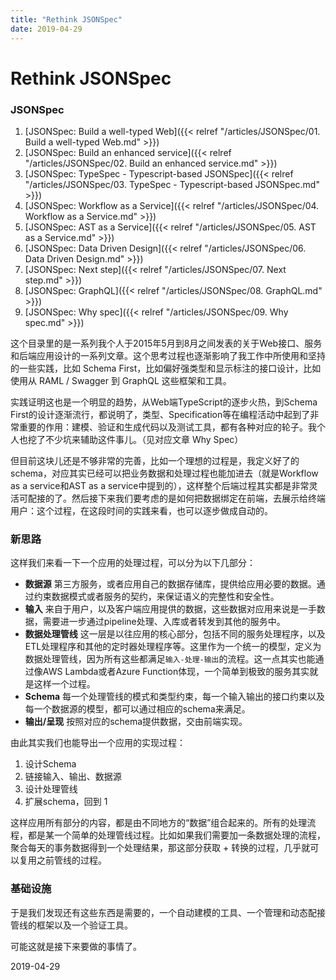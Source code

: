 ```yaml
---
title: "Rethink JSONSpec"
date: 2019-04-29
---
```


# Rethink JSONSpec

### JSONSpec

01. [JSONSpec: Build a well-typed Web]({{< relref "/articles/JSONSpec/01. Build a well-typed Web.md" >}})
02. [JSONSpec: Build an enhanced service]({{< relref "/articles/JSONSpec/02. Build an enhanced service.md" >}})
03. [JSONSpec: TypeSpec - Typescript-based JSONSpec]({{< relref "/articles/JSONSpec/03. TypeSpec - Typescript-based JSONSpec.md" >}})
04. [JSONSpec: Workflow as a Service]({{< relref "/articles/JSONSpec/04. Workflow as a Service.md" >}})
05. [JSONSpec: AST as a Service]({{< relref "/articles/JSONSpec/05. AST as a Service.md" >}})
06. [JSONSpec: Data Driven Design]({{< relref "/articles/JSONSpec/06. Data Driven Design.md" >}})
07. [JSONSpec: Next step]({{< relref "/articles/JSONSpec/07. Next step.md" >}})
08. [JSONSpec: GraphQL]({{< relref "/articles/JSONSpec/08. GraphQL.md" >}})
09. [JSONSpec: Why spec]({{< relref "/articles/JSONSpec/09. Why spec.md" >}})

这个目录里的是一系列我个人于2015年5月到8月之间发表的关于Web接口、服务和后端应用设计的一系列文章。这个思考过程也逐渐影响了我工作中所使用和坚持的一些实践，比如 Schema First，比如偏好强类型和显示标注的接口设计，比如使用从 RAML / Swagger 到 GraphQL 这些框架和工具。

实践证明这也是一个明显的趋势，从Web端TypeScript的逐步火热，到Schema First的设计逐渐流行，都说明了，类型、Specification等在编程活动中起到了非常重要的作用：建模、验证和生成代码以及测试工具，都有各种对应的轮子。我个人也挖了不少坑来辅助这件事儿。（见对应文章 Why Spec）

但目前这块儿还是不够非常的完善，比如一个理想的过程是，我定义好了的schema，对应其实已经可以把业务数据和处理过程也能加进去（就是Workflow as a service和AST as a service中提到的），这样整个后端过程其实都是非常灵活可配接的了。然后接下来我们要考虑的是如何把数据绑定在前端，去展示给终端用户：这个过程，在这段时间的实践来看，也可以逐步做成自动的。

### 新思路

这样我们来看一下一个应用的处理过程，可以分为以下几部分：

 - **数据源** 第三方服务，或者应用自己的数据存储库，提供给应用必要的数据。通过约束数据模式或者服务的契约，来保证语义的完整性和安全性。
 - **输入** 来自于用户，以及客户端应用提供的数据，这些数据对应用来说是一手数据，需要进一步通过pipeline处理、入库或者转发到其他的服务中。
 - **数据处理管线** 这一层是以往应用的核心部分，包括不同的服务处理程序，以及ETL处理程序和其他的定时器处理程序等。这里作为一个统一的模型，定义为数据处理管线，因为所有这些都满足`输入-处理-输出`的流程。这一点其实也能通过像AWS Lambda或者Azure Function体现，一个简单到极致的服务其实就是这样一个过程。
 - **Schema** 每一个处理管线的模式和类型约束，每一个输入输出的接口约束以及每一个数据源的模型，都可以通过相应的schema来满足。
 - **输出/呈现** 按照对应的schema提供数据，交由前端实现。

由此其实我们也能导出一个应用的实现过程：
  1. 设计Schema
  2. 链接输入、输出、数据源
  3. 设计处理管线
  4. 扩展schema，回到 1

这样应用所有部分的内容，都是由不同地方的“数据”组合起来的。所有的处理流程，都是某一个简单的处理管线过程。比如如果我们需要加一条数据处理的流程，聚合每天的事务数据得到一个处理结果，那这部分获取 + 转换的过程，几乎就可以复用之前管线的过程。

### 基础设施

于是我们发现还有这些东西是需要的，一个自动建模的工具、一个管理和动态配接管线的框架以及一个验证工具。

可能这就是接下来要做的事情了。

2019-04-29
